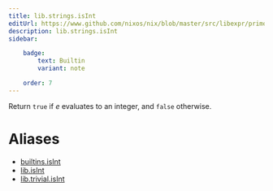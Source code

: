```yaml
---
title: lib.strings.isInt
editUrl: https://www.github.com/nixos/nix/blob/master/src/libexpr/primops.cc
description: lib.strings.isInt
sidebar:

    badge:
        text: Builtin
        variant: note

    order: 7
---
```


Return `true` if *e* evaluates to an integer, and `false` otherwise.


# Aliases

- [builtins.isInt](reference/builtins/builtins-isInt)
- [lib.isInt](reference/lib/lib-isInt)
- [lib.trivial.isInt](reference/lib/trivial/lib-trivial-isInt)


